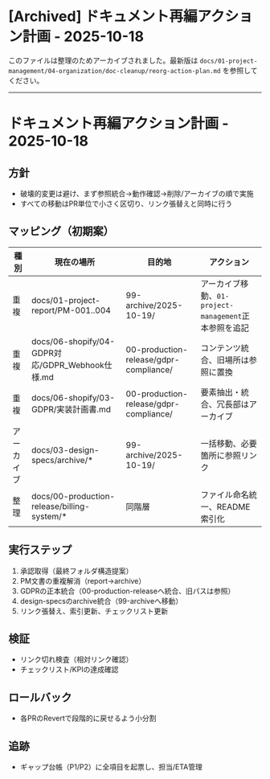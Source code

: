 # [Archived] ドキュメント再編アクション計画 - 2025-10-18

このファイルは整理のためアーカイブされました。最新版は `docs/01-project-management/04-organization/doc-cleanup/reorg-action-plan.md` を参照してください。

---

# ドキュメント再編アクション計画 - 2025-10-18

## 方針
- 破壊的変更は避け、まず参照統合→動作確認→削除/アーカイブの順で実施
- すべての移動はPR単位で小さく区切り、リンク張替えと同時に行う

## マッピング（初期案）
| 種別 | 現在の場所 | 目的地 | アクション |
|---|---|---|---|
| 重複 | docs/01-project-report/PM-001..004 | 99-archive/2025-10-19/ | アーカイブ移動、`01-project-management`正本参照を追記 |
| 重複 | docs/06-shopify/04-GDPR対応/GDPR_Webhook仕様.md | 00-production-release/gdpr-compliance/ | コンテンツ統合、旧場所は参照に置換 |
| 重複 | docs/06-shopify/03-GDPR/実装計画書.md | 00-production-release/gdpr-compliance/ | 要素抽出・統合、冗長部はアーカイブ |
| アーカイブ | docs/03-design-specs/archive/* | 99-archive/2025-10-19/ | 一括移動、必要箇所に参照リンク |
| 整理 | docs/00-production-release/billing-system/* | 同階層 | ファイル命名統一、README索引化 |

## 実行ステップ
1. 承認取得（最終フォルダ構造提案）
2. PM文書の重複解消（report→archive）
3. GDPRの正本統合（00-production-releaseへ統合、旧パスは参照）
4. design-specsのarchive統合（99-archiveへ移動）
5. リンク張替え、索引更新、チェックリスト更新

## 検証
- リンク切れ検査（相対リンク確認）
- チェックリスト/KPIの達成確認

## ロールバック
- 各PRのRevertで段階的に戻せるよう小分割

## 追跡
- ギャップ台帳（P1/P2）に全項目を起票し、担当/ETA管理
